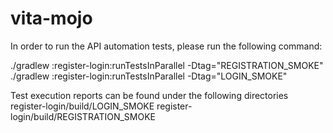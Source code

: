 # vita-mojo


In order to run the API automation tests, please run the following command:

./gradlew :register-login:runTestsInParallel -Dtag="REGISTRATION_SMOKE"
./gradlew :register-login:runTestsInParallel -Dtag="LOGIN_SMOKE"


Test execution reports can be found under the following directories
register-login/build/LOGIN_SMOKE
register-login/build/REGISTRATION_SMOKE

